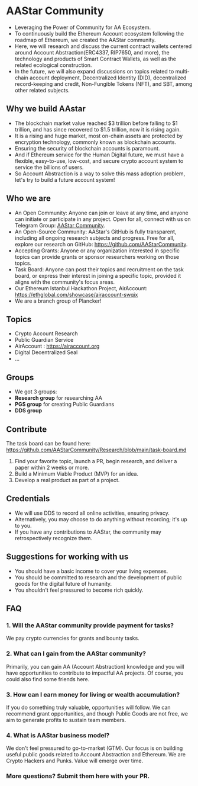 # AAStar Community
- Leveraging the Power of Community for AA Ecosystem.
- To continuously build the Ethereum Account ecosystem following the roadmap of Ethereum, we created the AAStar community.
- Here, we will research and discuss the current contract wallets centered around Account Abstraction(ERC4337, RIP7650, and more), the technology and products of Smart Contract Wallets, as well as the related ecological construction.
- In the future, we will also expand discussions on topics related to multi-chain account deployment, Decentralized Identity (DID), decentralized record-keeping and credit, Non-Fungible Tokens (NFT), and SBT, among other related subjects.

## Why we build AAstar
- The blockchain market value reached $3 trillion before falling to $1 trillion, and has since recovered to $1.5 trillion, now it is rising again.
- It is a rising and huge market, most on-chain assets are protected by encryption technology, commonly known as blockchain accounts.
- Ensuring the security of blockchain accounts is paramount.
- And if Ethereum service for the Human Digital future, we must have a flexible, easy-to-use, low-cost, and secure crypto account system to service the billions of users.
- So Account Abstraction is a way to solve this mass adoption problem, let's try to build a future account system!

## Who we are

- An Open Community: Anyone can join or leave at any time, and anyone can initiate or participate in any project. Open for all, connect with us on Telegram Group: [AAStar Community](https://t.me/Account_Abstraction_Community/1).
- An Open-Source Community: AAStar's GitHub is fully transparent, including all ongoing research subjects and progress. Free for all, explore our research on GitHub: <https://github.com/AAStarCommunity>.
- Accepting Grants: Anyone or any organization interested in specific topics can provide grants or sponsor researchers working on those topics.
- Task Board: Anyone can post their topics and recruitment on the task board, or express their interest in joining a specific topic, provided it aligns with the community's focus areas.
- Our Ethereum Istanbul Hackathon Project, AirAccount: https://ethglobal.com/showcase/airaccount-swqix
- We are a branch group of Plancker!

## Topics

+ Crypto Account Research
+ Public Guardian Service
+ AirAccount : https://airaccount.org
+ Digital Decentralized Seal
+ ...

## Groups

+ We got 3 groups:
+ **Research group** for researching AA
+ **PGS group** for creating Public Guardians
+ **DDS group**

## Contribute

The task board can be found here: <https://github.com/AAStarCommunity/Research/blob/main/task-board.md>

1. Find your favorite topic, launch a PR, begin research, and deliver a paper within 2 weeks or more.
2. Build a Minimum Viable Product (MVP) for an idea.
3. Develop a real product as part of a project.

## Credentials

- We will use DDS to record all online activities, ensuring privacy.
- Alternatively, you may choose to do anything without recording; it's up to you.
- If you have any contributions to AAStar, the community may retrospectively recognize them.

## Suggestions for working with us

- You should have a basic income to cover your living expenses.
- You should be committed to research and the development of public goods for the digital future of humanity.
- You shouldn't feel pressured to become rich quickly.

## FAQ

### 1. Will the AAStar community provide payment for tasks?

We pay crypto currencies for grants and bounty tasks.

### 2. What can I gain from the AAStar community?

Primarily, you can gain AA (Account Abstraction) knowledge and you will have opportunities to contribute to impactful AA projects. Of course, you could also find some friends here.

### 3. How can I earn money for living or wealth accumulation?

If you do something truly valuable, opportunities will follow. We can recommend grant opportunities, and though Public Goods are not free, we aim to generate profits to sustain team members.

### 4. What is AAStar business model?

We don't feel pressured to go-to-market (GTM). Our focus is on building useful public goods related to Account Abstraction and Ethereum. We are Crypto Hackers and Punks. Value will emerge over time.

### More questions? Submit them here with your PR.
